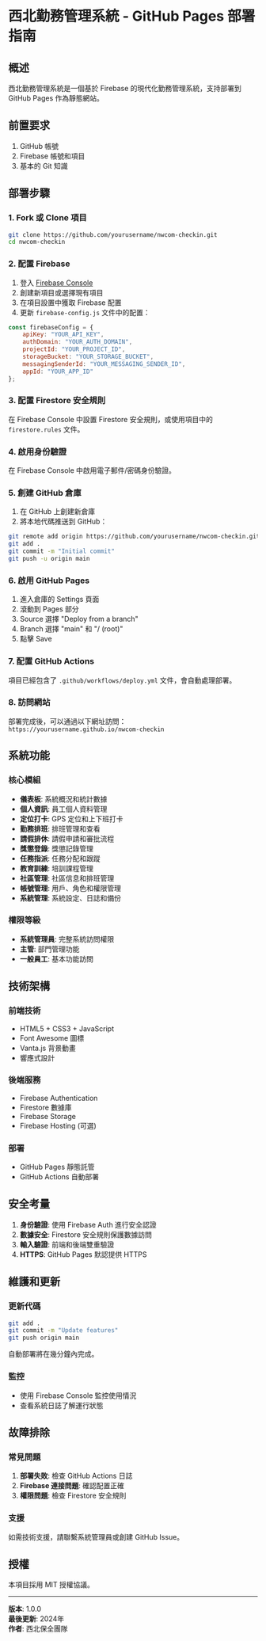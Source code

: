 # 西北勤務管理系統 - GitHub Pages 部署指南

## 概述

西北勤務管理系統是一個基於 Firebase 的現代化勤務管理系統，支持部署到 GitHub Pages 作為靜態網站。

## 前置要求

1. GitHub 帳號
2. Firebase 帳號和項目
3. 基本的 Git 知識

## 部署步驟

### 1. Fork 或 Clone 項目

```bash
git clone https://github.com/yourusername/nwcom-checkin.git
cd nwcom-checkin
```

### 2. 配置 Firebase

1. 登入 [Firebase Console](https://console.firebase.google.com/)
2. 創建新項目或選擇現有項目
3. 在項目設置中獲取 Firebase 配置
4. 更新 `firebase-config.js` 文件中的配置：

```javascript
const firebaseConfig = {
    apiKey: "YOUR_API_KEY",
    authDomain: "YOUR_AUTH_DOMAIN",
    projectId: "YOUR_PROJECT_ID",
    storageBucket: "YOUR_STORAGE_BUCKET",
    messagingSenderId: "YOUR_MESSAGING_SENDER_ID",
    appId: "YOUR_APP_ID"
};
```

### 3. 配置 Firestore 安全規則

在 Firebase Console 中設置 Firestore 安全規則，或使用項目中的 `firestore.rules` 文件。

### 4. 啟用身份驗證

在 Firebase Console 中啟用電子郵件/密碼身份驗證。

### 5. 創建 GitHub 倉庫

1. 在 GitHub 上創建新倉庫
2. 將本地代碼推送到 GitHub：

```bash
git remote add origin https://github.com/yourusername/nwcom-checkin.git
git add .
git commit -m "Initial commit"
git push -u origin main
```

### 6. 啟用 GitHub Pages

1. 進入倉庫的 Settings 頁面
2. 滾動到 Pages 部分
3. Source 選擇 "Deploy from a branch"
4. Branch 選擇 "main" 和 "/ (root)"
5. 點擊 Save

### 7. 配置 GitHub Actions

項目已經包含了 `.github/workflows/deploy.yml` 文件，會自動處理部署。

### 8. 訪問網站

部署完成後，可以通過以下網址訪問：
`https://yourusername.github.io/nwcom-checkin`

## 系統功能

### 核心模組

- **儀表板**: 系統概況和統計數據
- **個人資訊**: 員工個人資料管理
- **定位打卡**: GPS 定位和上下班打卡
- **勤務排班**: 排班管理和查看
- **請假排休**: 請假申請和審批流程
- **獎懲登錄**: 獎懲記錄管理
- **任務指派**: 任務分配和跟蹤
- **教育訓練**: 培訓課程管理
- **社區管理**: 社區信息和排班管理
- **帳號管理**: 用戶、角色和權限管理
- **系統管理**: 系統設定、日誌和備份

### 權限等級

- **系統管理員**: 完整系統訪問權限
- **主管**: 部門管理功能
- **一般員工**: 基本功能訪問

## 技術架構

### 前端技術
- HTML5 + CSS3 + JavaScript
- Font Awesome 圖標
- Vanta.js 背景動畫
- 響應式設計

### 後端服務
- Firebase Authentication
- Firestore 數據庫
- Firebase Storage
- Firebase Hosting (可選)

### 部署
- GitHub Pages 靜態託管
- GitHub Actions 自動部署

## 安全考量

1. **身份驗證**: 使用 Firebase Auth 進行安全認證
2. **數據安全**: Firestore 安全規則保護數據訪問
3. **輸入驗證**: 前端和後端雙重驗證
4. **HTTPS**: GitHub Pages 默認提供 HTTPS

## 維護和更新

### 更新代碼
```bash
git add .
git commit -m "Update features"
git push origin main
```

自動部署將在幾分鐘內完成。

### 監控
- 使用 Firebase Console 監控使用情況
- 查看系統日誌了解運行狀態

## 故障排除

### 常見問題

1. **部署失敗**: 檢查 GitHub Actions 日誌
2. **Firebase 連接問題**: 確認配置正確
3. **權限問題**: 檢查 Firestore 安全規則

### 支援

如需技術支援，請聯繫系統管理員或創建 GitHub Issue。

## 授權

本項目採用 MIT 授權協議。

---

**版本**: 1.0.0  
**最後更新**: 2024年  
**作者**: 西北保全團隊